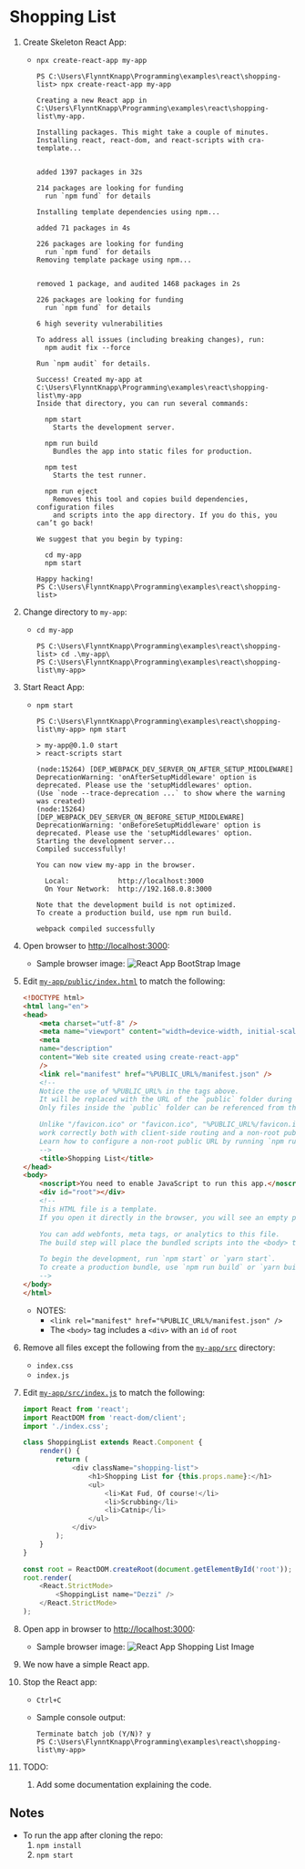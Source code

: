 # Shopping List

1. Create Skeleton React App:
    * `npx create-react-app my-app`

        ```console
        PS C:\Users\FlynntKnapp\Programming\examples\react\shopping-list> npx create-react-app my-app

        Creating a new React app in C:\Users\FlynntKnapp\Programming\examples\react\shopping-list\my-app.

        Installing packages. This might take a couple of minutes.
        Installing react, react-dom, and react-scripts with cra-template...


        added 1397 packages in 32s

        214 packages are looking for funding
          run `npm fund` for details

        Installing template dependencies using npm...

        added 71 packages in 4s

        226 packages are looking for funding
          run `npm fund` for details
        Removing template package using npm...


        removed 1 package, and audited 1468 packages in 2s

        226 packages are looking for funding
          run `npm fund` for details

        6 high severity vulnerabilities

        To address all issues (including breaking changes), run:
          npm audit fix --force

        Run `npm audit` for details.

        Success! Created my-app at C:\Users\FlynntKnapp\Programming\examples\react\shopping-list\my-app
        Inside that directory, you can run several commands:

          npm start
            Starts the development server.

          npm run build
            Bundles the app into static files for production.

          npm test
            Starts the test runner.

          npm run eject
            Removes this tool and copies build dependencies, configuration files
            and scripts into the app directory. If you do this, you can’t go back!

        We suggest that you begin by typing:

          cd my-app
          npm start

        Happy hacking!
        PS C:\Users\FlynntKnapp\Programming\examples\react\shopping-list>
        ```

1. Change directory to `my-app`:
    * `cd my-app`

        ```console
        PS C:\Users\FlynntKnapp\Programming\examples\react\shopping-list> cd .\my-app\
        PS C:\Users\FlynntKnapp\Programming\examples\react\shopping-list\my-app>
        ```

1. Start React App:
    * `npm start`

        ```console
        PS C:\Users\FlynntKnapp\Programming\examples\react\shopping-list\my-app> npm start

        > my-app@0.1.0 start
        > react-scripts start

        (node:15264) [DEP_WEBPACK_DEV_SERVER_ON_AFTER_SETUP_MIDDLEWARE] DeprecationWarning: 'onAfterSetupMiddleware' option is deprecated. Please use the 'setupMiddlewares' option.
        (Use `node --trace-deprecation ...` to show where the warning was created)
        (node:15264) [DEP_WEBPACK_DEV_SERVER_ON_BEFORE_SETUP_MIDDLEWARE] DeprecationWarning: 'onBeforeSetupMiddleware' option is deprecated. Please use the 'setupMiddlewares' option.
        Starting the development server...
        Compiled successfully!

        You can now view my-app in the browser.

          Local:            http://localhost:3000
          On Your Network:  http://192.168.0.8:3000

        Note that the development build is not optimized.
        To create a production build, use npm run build.

        webpack compiled successfully
        ```

1. Open browser to <http://localhost:3000>:
    * Sample browser image:
        ![React App BootStrap Image](./images/react-app.png)

1. Edit [`my-app/public/index.html`](./my-app/public/index.html) to match the following:

    ```html
    <!DOCTYPE html>
    <html lang="en">
    <head>
        <meta charset="utf-8" />
        <meta name="viewport" content="width=device-width, initial-scale=1" />
        <meta
        name="description"
        content="Web site created using create-react-app"
        />
        <link rel="manifest" href="%PUBLIC_URL%/manifest.json" />
        <!--
        Notice the use of %PUBLIC_URL% in the tags above.
        It will be replaced with the URL of the `public` folder during the build.
        Only files inside the `public` folder can be referenced from the HTML.

        Unlike "/favicon.ico" or "favicon.ico", "%PUBLIC_URL%/favicon.ico" will
        work correctly both with client-side routing and a non-root public URL.
        Learn how to configure a non-root public URL by running `npm run build`.
        -->
        <title>Shopping List</title>
    </head>
    <body>
        <noscript>You need to enable JavaScript to run this app.</noscript>
        <div id="root"></div>
        <!--
        This HTML file is a template.
        If you open it directly in the browser, you will see an empty page.

        You can add webfonts, meta tags, or analytics to this file.
        The build step will place the bundled scripts into the <body> tag.

        To begin the development, run `npm start` or `yarn start`.
        To create a production bundle, use `npm run build` or `yarn build`.
        -->
    </body>
    </html>

    ```

    * NOTES:
        * `<link rel="manifest" href="%PUBLIC_URL%/manifest.json" />`
        * The `<body>` tag includes a `<div>` with an `id` of `root`

1. Remove all files except the following from the [`my-app/src`](./my-app/src) directory:
    * `index.css`
    * `index.js`

1. Edit [`my-app/src/index.js`](./my-app/src/index.js) to match the following:

    ```js
    import React from 'react';
    import ReactDOM from 'react-dom/client';
    import './index.css';

    class ShoppingList extends React.Component {
        render() {
            return (
                <div className="shopping-list">
                    <h1>Shopping List for {this.props.name}:</h1>
                    <ul>
                        <li>Kat Fud, Of course!</li>
                        <li>Scrubbing</li>
                        <li>Catnip</li>
                    </ul>
                </div>
            );
        }
    }

    const root = ReactDOM.createRoot(document.getElementById('root'));
    root.render(
        <React.StrictMode>
            <ShoppingList name="Dezzi" />
        </React.StrictMode>
    );
    ```

1. Open app in browser to <http://localhost:3000>:
    * Sample browser image:
        ![React App Shopping List Image](./images/react-app-shopping-list.png)

1. We now have a simple React app.

1. Stop the React app:
    * `Ctrl+C`
    * Sample console output:

        ```console
        Terminate batch job (Y/N)? y
        PS C:\Users\FlynntKnapp\Programming\examples\react\shopping-list\my-app>
        ```

1. TODO:
    1. Add some documentation explaining the code.

## Notes

* To run the app after cloning the repo:
  1. `npm install`
  1. `npm start`
